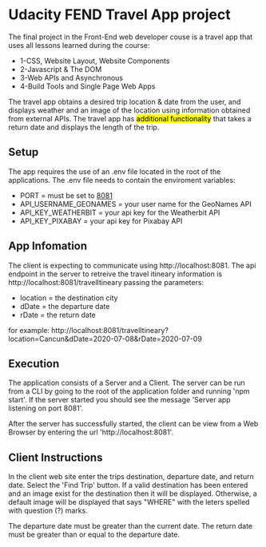 # Udacity FEND Travel App project

The final project in the Front-End web developer couse is a travel app that uses all lessons learned during the course:
- 1-CSS, Website Layout, Website Components
- 2-Javascript & The DOM
- 3-Web APIs and Asynchronous
- 4-Build Tools and Single Page Web Apps

The travel app obtains a desired trip location & date from the user, and displays weather and an image of the location using information obtained from external APIs. The travel app has <mark>additional functionality</mark> that takes a return date and displays the length of the trip.

## Setup
The app requires the use of an .env file located in the root of the applications. The .env file needs to contain the enviroment variables:
- PORT = must be set to <ins>8081</ins>
- API_USERNAME_GEONAMES = your user name for the GeoNames API
- API_KEY_WEATHERBIT = your api key for the Weatherbit API
- API_KEY_PIXABAY = your api key for Pixabay API

## App Infomation
The client is expecting to communicate using http://localhost:8081. The api endpoint in the server to retreive the travel itineary information is http://localhost:8081/travelItineary passing the parameters:
- location = the destination city
- dDate = the departure date
- rDate = the return date

for example: http://localhost:8081/travelItineary?location=Cancun&dDate=2020-07-08&rDate=2020-07-09

## Execution
The application consists of a Server and a Client. The server can be run from a CLI by going to the root of the application folder and running 'npm start'. If the server started you should see the message 'Server app listening on port 8081'.

After the server has successfully started, the client can be view from a Web Browser by entering the url 'http://localhost:8081'.

## Client Instructions
In the client web site enter the trips destination, departure date, and return date. Select the 'Find Trip' button. If a valid destination has been entered and an image exist for the destination then it will be displayed. Otherwise, a default image will be displayed that says "WHERE" with the leters spelled with question (?) marks. 

The departure date must be greater than the current date. The return date must be greater than or equal to the departure date.

